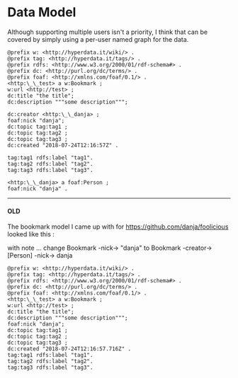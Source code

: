 # Data Model

Although supporting multiple users isn't a priority, I think that can be covered by simply using a per-user named graph for the data.

```
@prefix w: <http://hyperdata.it/wiki/> .
@prefix tag: <http://hyperdata.it/tags/> .
@prefix rdfs: <http://www.w3.org/2000/01/rdf-schema#> .
@prefix dc: <http://purl.org/dc/terms/> .
@prefix foaf: <http://xmlns.com/foaf/0.1/> .
<http:\_\_test> a w:Bookmark ;
w:url <http://test> ;
dc:title "the title";
dc:description """some description""";

dc:creator <http:\_\_danja> ;
foaf:nick "danja";
dc:topic tag:tag1 ;
dc:topic tag:tag2 ;
dc:topic tag:tag3 ;
dc:created "2018-07-24T12:16:57Z" .

tag:tag1 rdfs:label "tag1".
tag:tag2 rdfs:label "tag2".
tag:tag3 rdfs:label "tag3".

<http:\_\_danja> a foaf:Person ;
foaf:nick "danja" .

```

---

#### OLD

The bookmark model I came up with for https://github.com/danja/foolicious looked like this :

with note ... change Bookmark -nick-> "danja" to Bookmark -creator-> [Person] -nick-> danja

```
@prefix w: <http://hyperdata.it/wiki/> .
@prefix tag: <http://hyperdata.it/tags/> .
@prefix rdfs: <http://www.w3.org/2000/01/rdf-schema#> .
@prefix dc: <http://purl.org/dc/terms/> .
@prefix foaf: <http://xmlns.com/foaf/0.1/> .
<http:\_\_test> a w:Bookmark ;
w:url <http://test> ;
dc:title "the title";
dc:description """some description""";
foaf:nick "danja";
dc:topic tag:tag1 ;
dc:topic tag:tag2 ;
dc:topic tag:tag3 ;
dc:created "2018-07-24T12:16:57.716Z" .
tag:tag1 rdfs:label "tag1".
tag:tag2 rdfs:label "tag2".
tag:tag3 rdfs:label "tag3".
```
